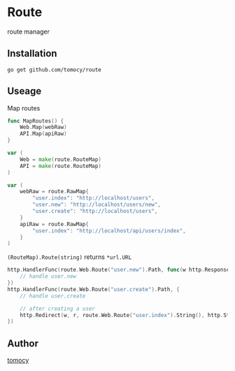 # Route

route manager

## Installation
```
go get github.com/tomocy/route
```

## Useage
Map routes
```go
func MapRoutes() {
    Web.Map(webRaw)
    API.Map(apiRaw)
}

var (
    Web = make(route.RouteMap)
    API = make(route.RouteMap)
)

var (
    webRaw = route.RawMap{
        "user.index": "http://localhost/users",
        "user.new": "http://localhost/users/new",
        "user.create": "http://localhost/users",
    }
    apiRaw = route.RawMap{
        "user.index": "http://localhost/api/users/index",
    }
)
```
`(RouteMap).Route(string)` returns `*url.URL`
```go
http.HandlerFunc(route.Web.Route("user.new").Path, func(w http.ResponseWriter, r *http.Request) {
    // handle user.new
})
http.HandlerFunc(route.Web.Route("user.create").Path, {
    // handle user.create

    // after creating a user
    http.Redirect(w, r, route.Web.Route("user.index").String(), http.StatusSeeOther)
})
```

## Author
[tomocy](https://github.com/tomocy)